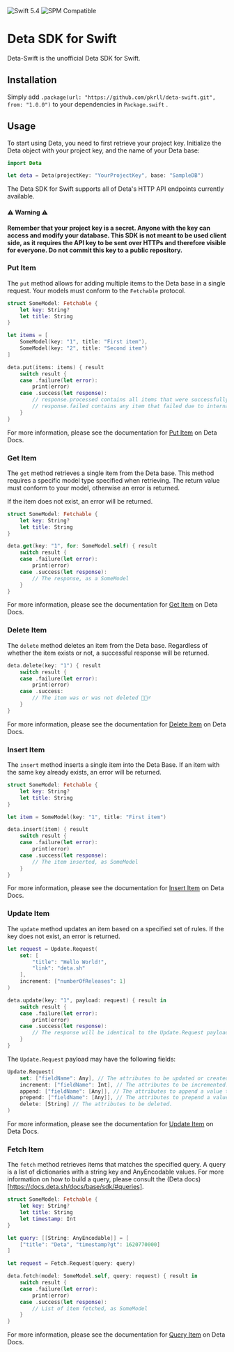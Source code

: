 ![Swift 5.4](https://img.shields.io/badge/Swift-5.4-orange) ![SPM Compatible](https://img.shields.io/badge/SPM-Compatible-success)
# Deta SDK for Swift

Deta-Swift is the unofficial Deta SDK for Swift.

## Installation

Simply add ``.package(url: "https://github.com/pkrll/deta-swift.git", from: "1.0.0")`` to your dependencies in ``Package.swift`` .

## Usage

To start using Deta, you need to first retrieve your project key. Initialize the Deta object with your project key, and the name of your Deta base:

```swift
import Deta

let deta = Deta(projectKey: "YourProjectKey", base: "SampleDB")
```

The Deta SDK for Swift supports all of Deta's HTTP API endpoints currently available.

#### :warning: Warning :warning:

**Remember that your project key is a secret. Anyone with the key can access and modify your database. This SDK is not meant to be used client side, as it requires the API key to be sent over HTTPs and therefore visible for everyone. Do not commit this key to a public repository.**

### Put Item

The ``put`` method allows for adding multiple items to the Deta base in a single request. Your models must conform to the ``Fetchable`` protocol.

```swift
struct SomeModel: Fetchable {
    let key: String?
    let title: String
}

let items = [
    SomeModel(key: "1", title: "First item"),
    SomeModel(key: "2", title: "Second item")
]

deta.put(items: items) { result
    switch result {
    case .failure(let error):
        print(error)
    case .success(let response):
        // response.processed contains all items that were successfully added.
        // response.failed contains any item that failed due to internal processing.
    }
}
```

For more information, please see the documentation for [Put Item](https://docs.deta.sh/docs/base/http/#put-item) on Deta Docs.

### Get Item

The ``get`` method retrieves a single item from the Deta base. This method requires a specific model type specified when retrieving. The return value must conform to your model, otherwise an error is returned.

If the item does not exist, an error will be returned.

```swift
struct SomeModel: Fetchable {
    let key: String?
    let title: String
}

deta.get(key: "1", for: SomeModel.self) { result
    switch result {
    case .failure(let error):
        print(error)
    case .success(let response):
        // The response, as a SomeModel
    }
}
```

For more information, please see the documentation for [Get Item](https://docs.deta.sh/docs/base/http/#get-item) on Deta Docs.

### Delete Item

The ``delete`` method deletes an item from the Deta base. Regardless of whether the item exists or not, a successful response will be returned.

```swift
deta.delete(key: "1") { result
    switch result {
    case .failure(let error):
        print(error)
    case .success:
        // The item was or was not deleted 🤷🏻‍♂️
    }
}
```

For more information, please see the documentation for [Delete Item](https://docs.deta.sh/docs/base/http/#delete-item) on Deta Docs.

### Insert Item

The ``insert`` method inserts a single item into the Deta Base. If an item with the same key already exists, an error will be returned.

```swift
struct SomeModel: Fetchable {
    let key: String?
    let title: String
}

let item = SomeModel(key: "1", title: "First item")

deta.insert(item) { result
    switch result {
    case .failure(let error):
        print(error)
    case .success(let response):
        // The item inserted, as SomeModel
    }
}
```

For more information, please see the documentation for [Insert Item](https://docs.deta.sh/docs/base/http/#insert-item) on Deta Docs.

### Update Item

The ``update`` method updates an item based on a specified set of rules. If the key does not exist, an error is returned.

```swift
let request = Update.Request(
    set: [
        "title": "Hello World!",
        "link": "deta.sh"
    ],
    increment: ["numberOfReleases": 1]
)

deta.update(key: "1", payload: request) { result in
    switch result {
    case .failure(let error):
        print(error)
    case .success(let response):
        // The response will be identical to the Update.Request payload
    }
}
```

The ``Update.Request`` payload may have the following fields:

```swift
Update.Request(
    set: ["fieldName": Any], // The attributes to be updated or created.
    increment: ["fieldName": Int], // The attributes to be incremented. Increment value can be negative.
    append: ["fieldName": [Any]], // The attributes to append a value to. Appended value must be a list.
    prepend: ["fieldName": [Any]], // The attributes to prepend a value to. Prepended value must be a list.
    delete: [String] // The attributes to be deleted.
)
```

For more information, please see the documentation for [Update Item](https://docs.deta.sh/docs/base/http/#update-item) on Deta Docs.

### Fetch Item

The ``fetch`` method retrieves items that matches the specified query. A query is a list of dictionaries with a string key and AnyEncodable values. For more information on how to build a query, please consult the (Deta docs)[https://docs.deta.sh/docs/base/sdk/#queries].

```swift
struct SomeModel: Fetchable {
    let key: String?
    let title: String
    let timestamp: Int
}

let query: [[String: AnyEncodable]] = [
    ["title": "Deta", "timestamp?gt": 1620770000]
]

let request = Fetch.Request(query: query)

deta.fetch(model: SomeModel.self, query: request) { result in
    switch result {
    case .failure(let error):
        print(error)
    case .success(let response):
        // List of item fetched, as SomeModel
    }
}
```

For more information, please see the documentation for [Query Item](https://docs.deta.sh/docs/base/http/#query-item) on Deta Docs.
